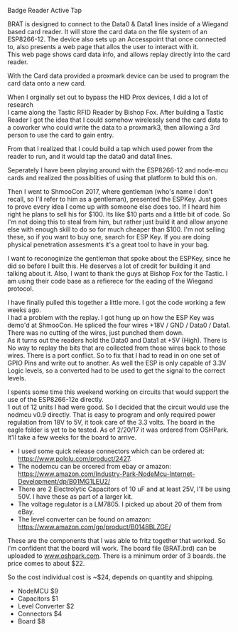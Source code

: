 Badge Reader Active  Tap

BRAT is designed to connect to the Data0 & Data1 lines inside of a Wiegand
based card reader.  It will store the card data on the file system of an ESP8266-12.  The device also sets up
an Accesspoint that once connected to, also presents a web page that allos the user to interact with it.  
This web page shows card data info, and allows replay directly into the card reader.  

With the Card data provided a proxmark device can be used to program the card data onto a new card.

When I orginally set out to bypass the HID Prox devices, I did a lot of research        
I came along the Tastic RFID Reader by Bishop Fox.  After building a Tastic Reader 
I got the idea that I could somehow wirelessly send the card data to a coworker who
could write the data to a proxmark3, then allowing a 3rd person to use the card to 
gain entry.

From that I realized that I could build a tap which used power from the reader to run,
and it would tap the data0 and data1 lines.  

Seperately I have been playing around with the ESP8266-12 and node-mcu cards and realized
the possiblities of using that platform to buld this on.

Then I went to ShmooCon 2017, where gentleman (who's name I don't recall, so I'll refer 
to him as a gentleman), presented the ESPKey.  Just goes to prove every idea I come up with
someone else does too.  If I heard him right he plans to sell his for $100.  Its like $10 parts
and a little bit of code.  So I'm not doing this to steal from him, but rather just build it and
allow anyone else with enough skill to do so for much cheaper than $100.  I'm not selling these,
so if you want to buy one, search for ESP Key.  If you are doing physical penetration assesments 
it's a great tool to have in your bag.

I want to reconoginize the gentleman that spoke about the ESPKey, since he did so before I built this.
He deserves a lot of credit for building it and talking about it.  Also, I want to thank the guys at
Bishop Fox for the Tastic.  I am using their code base as a refierece for the eading of the Wiegand 
protocol.

I have finally pulled this together a little more.  I got the code working a few weeks ago.  
I had a problem with the replay.  I got hung up on how the ESP Key was demo'd at ShmooCon.  He spliced the four
wires +18V / GND / Data0 / Data1.  There was no cutting of the wires, just punched them down.   
As it turns out the readers hold the Data0 and Data1 at +5V (High).
There is No way to replay the bits that are collected from those wires back to those wires.  There is a
port conflict.  So to fix that I had to read in on one set of GPIO Pins and write out to another.  As well
the ESP is only capable of 3.3V Logic levels, so a converted had to be used to get the signal to the correct
levels.

I spents some time this weekend working on circuits that would support the use of the ESP8266-12e directly.  
1 out of 12 units I had were good.  So I decided that the circuit would use the nodmcu v0.9 directly.  That
is easy to program and only required power regulation from 18V to 5V, it took care of the 3.3 volts.  The board
in the eagle folder is yet to be tested.  As of 2/20/17 it was ordered from OSHPark.  It'll take a few weeks for 
the board to arrive.

* I used some quick release connectors which can be ordered at: https://www.pololu.com/product/2427.
* The nodemcu can be orcered from ebay or amazon: https://www.amazon.com/Industry-Park-NodeMcu-Internet-Development/dp/B01MG1LEU2/
* There are 2 Electrolytic Capacitors of 10 uF and at least 25V, I'll be using 50V. I have these as part of a larger kit.
* The voltage regulator is a LM7805.  I picked up about 20 of them from eBay.
* The level converter can be found on amazon: https://www.amazon.com/gp/product/B0148BLZGE/


These are the components that I was able to fritz together that worked.  So I'm confident that the board will work.
The board file (BRAT.brd) can be uploaded to www.oshpark.com.  There is a minimum order of 3 boards.  the price comes to about $22.

So the cost individual cost is ~$24, depends on quantity and shipping.
* NodeMCU $9
* Capacitors $1
* Level Converter $2
* Connectors $4
* Board $8

